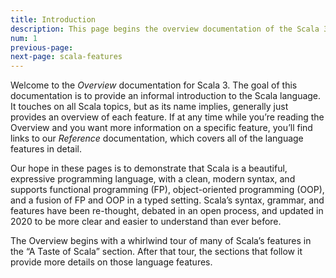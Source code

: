 ```yaml
---
title: Introduction
description: This page begins the overview documentation of the Scala 3 language.
num: 1
previous-page: 
next-page: scala-features
---
```


Welcome to the _Overview_ documentation for Scala 3. The goal of this documentation is to provide an informal introduction to the Scala language. It touches on all Scala topics, but as its name implies, generally just provides an overview of each feature. If at any time while you’re reading the Overview and you want more information on a specific feature, you’ll find links to our _Reference_ documentation, which covers all of the language features in detail.

Our hope in these pages is to demonstrate that Scala is a beautiful, expressive programming language, with a clean, modern syntax, and supports functional programming (FP), object-oriented programming (OOP), and a fusion of FP and OOP in a typed setting. Scala’s syntax, grammar, and features have been re-thought, debated in an open process, and updated in 2020 to be more clear and easier to understand than ever before.

The Overview begins with a whirlwind tour of many of Scala’s features in the “A Taste of Scala” section. After that tour, the sections that follow it provide more details on those language features.

